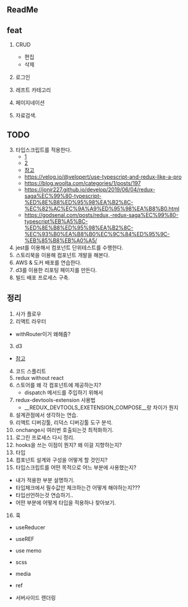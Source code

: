 ## ReadMe

## feat
1. CRUD
    - 편집
    - 삭제

2. 로그인
3. 레프트 카테고리
4. 페이지네이션
5. 자료검색.


## TODO
3. 타입스크립트를 적용한다.
    - [1](https://gist.github.com/Jonir227/b7fc8b5b0646b7a90c26bd73a70c12b9)
    - [2](https://react.vlpt.us/using-typescript/06-ts-redux-middleware.html)
    - [참고](https://github.com/velopert/ts-react-redux-tutorial)
    - https://velog.io/@velopert/use-typescript-and-redux-like-a-pro
    - https://blog.woolta.com/categories/1/posts/197
    - https://jonir227.github.io/develop/2019/06/04/redux-saga%EC%99%80-typescript-%ED%8E%B8%ED%95%98%EA%B2%8C-%EC%82%AC%EC%9A%A9%ED%95%98%EA%B8%B0.html
    - https://godsenal.com/posts/redux,-redux-saga%EC%99%80-typescript%EB%A5%BC-%ED%8E%B8%ED%95%98%EA%B2%8C-%EC%93%B0%EA%B8%B0%EC%9C%84%ED%95%9C-%EB%85%B8%EB%A0%A5/
4. jest를 이용해서 컴포넌트 단위테스트를 수행한다.
5. 스토리북을 이용해 컴포넌트 개발을 해본다.
6. AWS & 도커 배포를 연습한다.
7. d3를 이용한 리포팅 페이지를 만든다.
8. 빌드 배포 프로세스 구축.

## 정리
1. 사가 플로우
2. 리액트 라우터
- withRouter이거 왜해줌?
3. d3
- [참고](https://riptutorial.com/ko/d3-js/example/8402/%EC%A2%8C%ED%91%9C%EA%B3%84)
4. 코드 스플리트
5. redux without react
6. 스토어를 왜 각 컴포넌트에 제공하는지?
    - dispatch 메서드를 주입하기 위해서
7. redux-devtools-extension 사용법 
    - __REDUX_DEVTOOLS_EXETENSION_COMPOSE__랑 차이가 뭔지
8. 설계관점에서 생각하는 연습.
9. 리액트 디버깅툴, 리덕스 디버깅툴 도구 분석.
10. onchange시 여러번 호출되는것 최적화하기.
11. 로그린 프로세스 다시 정리.
12. hooks을 쓰는 이점이 뭔지? 왜 이걸 지향하는지?
13. 타입
14. 컴포넌트 설계와 구성을 어떻게 할 것인지?
15. 타입스크립트를 어떤 목적으로 어느 부분에 사용했는지?
- 내가 적용한 부분 설명하기.
- 타입체크에서 필수값만 체크하는건 어떻게 해야하는지???
- 타입선언하는것 연습하기..
- 어떤 부분에 어떻게 타입을 적용하나 찾아보기.

16. 훅
- useReducer
- useREF
- use memo

- scss
- media
- ref
- 서버사이드 랜더링